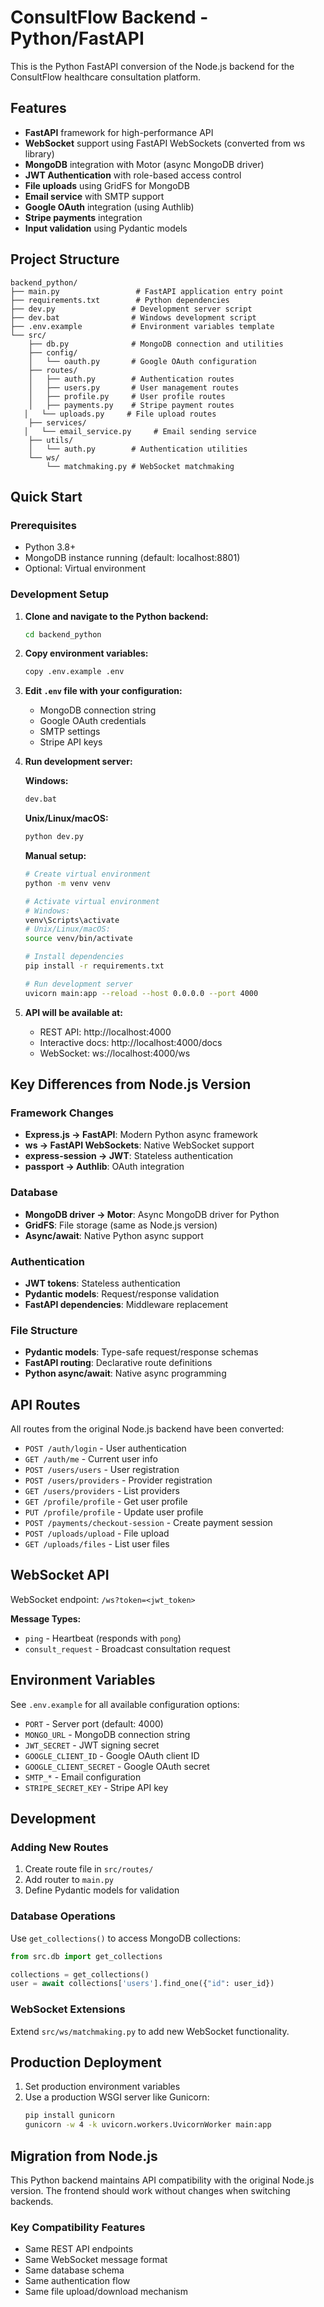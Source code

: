 # ConsultFlow Backend - Python/FastAPI

This is the Python FastAPI conversion of the Node.js backend for the ConsultFlow healthcare consultation platform.

## Features

- **FastAPI** framework for high-performance API
- **WebSocket** support using FastAPI WebSockets (converted from ws library)
- **MongoDB** integration with Motor (async MongoDB driver)
- **JWT Authentication** with role-based access control
- **File uploads** using GridFS for MongoDB
- **Email service** with SMTP support
- **Google OAuth** integration (using Authlib)
- **Stripe payments** integration
- **Input validation** using Pydantic models

## Project Structure

```
backend_python/
├── main.py                 # FastAPI application entry point
├── requirements.txt        # Python dependencies
├── dev.py                 # Development server script
├── dev.bat                # Windows development script
├── .env.example           # Environment variables template
└── src/
    ├── db.py              # MongoDB connection and utilities
    ├── config/
    │   └── oauth.py       # Google OAuth configuration
    ├── routes/
    │   ├── auth.py        # Authentication routes
    │   ├── users.py       # User management routes
    │   ├── profile.py     # User profile routes
    │   ├── payments.py    # Stripe payment routes
   │   └── uploads.py     # File upload routes
    ├── services/
   │   └── email_service.py     # Email sending service
    ├── utils/
    │   └── auth.py        # Authentication utilities
    └── ws/
        └── matchmaking.py # WebSocket matchmaking
```

## Quick Start

### Prerequisites

- Python 3.8+
- MongoDB instance running (default: localhost:8801)
- Optional: Virtual environment

### Development Setup

1. **Clone and navigate to the Python backend:**
   ```bash
   cd backend_python
   ```

2. **Copy environment variables:**
   ```bash
   copy .env.example .env
   ```

3. **Edit `.env` file with your configuration:**
   - MongoDB connection string
   - Google OAuth credentials
   - SMTP settings
   - Stripe API keys

4. **Run development server:**

   **Windows:**
   ```cmd
   dev.bat
   ```

   **Unix/Linux/macOS:**
   ```bash
   python dev.py
   ```

   **Manual setup:**
   ```bash
   # Create virtual environment
   python -m venv venv
   
   # Activate virtual environment
   # Windows:
   venv\Scripts\activate
   # Unix/Linux/macOS:
   source venv/bin/activate
   
   # Install dependencies
   pip install -r requirements.txt
   
   # Run development server
   uvicorn main:app --reload --host 0.0.0.0 --port 4000
   ```

5. **API will be available at:**
   - REST API: http://localhost:4000
   - Interactive docs: http://localhost:4000/docs
   - WebSocket: ws://localhost:4000/ws

## Key Differences from Node.js Version

### Framework Changes
- **Express.js → FastAPI**: Modern Python async framework
- **ws → FastAPI WebSockets**: Native WebSocket support
- **express-session → JWT**: Stateless authentication
- **passport → Authlib**: OAuth integration

### Database
- **MongoDB driver → Motor**: Async MongoDB driver for Python
- **GridFS**: File storage (same as Node.js version)
- **Async/await**: Native Python async support

### Authentication
- **JWT tokens**: Stateless authentication
- **Pydantic models**: Request/response validation
- **FastAPI dependencies**: Middleware replacement

### File Structure
- **Pydantic models**: Type-safe request/response schemas
- **FastAPI routing**: Declarative route definitions
- **Python async/await**: Native async programming

## API Routes

All routes from the original Node.js backend have been converted:

- `POST /auth/login` - User authentication
- `GET /auth/me` - Current user info
- `POST /users/users` - User registration
- `POST /users/providers` - Provider registration
- `GET /users/providers` - List providers
- `GET /profile/profile` - Get user profile
- `PUT /profile/profile` - Update user profile
- `POST /payments/checkout-session` - Create payment session
- `POST /uploads/upload` - File upload
- `GET /uploads/files` - List user files
  

## WebSocket API

WebSocket endpoint: `/ws?token=<jwt_token>`

**Message Types:**
- `ping` - Heartbeat (responds with `pong`)
- `consult_request` - Broadcast consultation request

## Environment Variables

See `.env.example` for all available configuration options:

- `PORT` - Server port (default: 4000)
- `MONGO_URL` - MongoDB connection string
- `JWT_SECRET` - JWT signing secret
- `GOOGLE_CLIENT_ID` - Google OAuth client ID
- `GOOGLE_CLIENT_SECRET` - Google OAuth secret
- `SMTP_*` - Email configuration
- `STRIPE_SECRET_KEY` - Stripe API key

## Development

### Adding New Routes

1. Create route file in `src/routes/`
2. Add router to `main.py`
3. Define Pydantic models for validation

### Database Operations

Use `get_collections()` to access MongoDB collections:

```python
from src.db import get_collections

collections = get_collections()
user = await collections['users'].find_one({"id": user_id})
```

### WebSocket Extensions

Extend `src/ws/matchmaking.py` to add new WebSocket functionality.

## Production Deployment

1. Set production environment variables
2. Use a production WSGI server like Gunicorn:
   ```bash
   pip install gunicorn
   gunicorn -w 4 -k uvicorn.workers.UvicornWorker main:app
   ```

## Migration from Node.js

This Python backend maintains API compatibility with the original Node.js version. The frontend should work without changes when switching backends.

### Key Compatibility Features

- Same REST API endpoints
- Same WebSocket message format
- Same database schema
- Same authentication flow
- Same file upload/download mechanism
